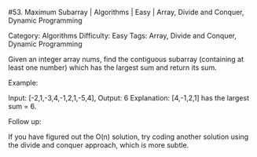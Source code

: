 #53. Maximum Subarray | Algorithms | Easy | Array, Divide and Conquer, Dynamic Programming

Category: Algorithms
Difficulty: Easy
Tags: Array, Divide and Conquer, Dynamic Programming

Given an integer array nums, find the contiguous subarray (containing at least one number) which has the largest sum and return its sum.

Example:


Input: [-2,1,-3,4,-1,2,1,-5,4],
Output: 6
Explanation: [4,-1,2,1] has the largest sum = 6.


Follow up:

If you have figured out the O(n) solution, try coding another solution using the divide and conquer approach, which is more subtle.

